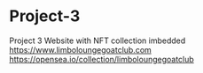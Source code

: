 # Project-3
Project 3 Website with NFT collection imbedded
https://www.limboloungegoatclub.com
https://opensea.io/collection/limboloungegoatclub
